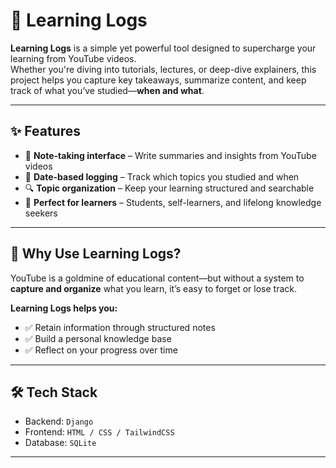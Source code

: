 # 📘 Learning Logs

**Learning Logs** is a simple yet powerful tool designed to supercharge your learning from YouTube videos.  
Whether you're diving into tutorials, lectures, or deep-dive explainers, this project helps you capture key takeaways, summarize content, and keep track of what you’ve studied—**when and what**.  

---

## ✨ Features

- 📝 **Note-taking interface** – Write summaries and insights from YouTube videos  
- 📅 **Date-based logging** – Track which topics you studied and when  
- 🔍 **Topic organization** – Keep your learning structured and searchable  
- 🎯 **Perfect for learners** – Students, self-learners, and lifelong knowledge seekers  

---

## 🚀 Why Use Learning Logs?

YouTube is a goldmine of educational content—but without a system to **capture and organize** what you learn, it’s easy to forget or lose track.  

**Learning Logs helps you:**
- ✅ Retain information through structured notes  
- ✅ Build a personal knowledge base  
- ✅ Reflect on your progress over time  

---

## 🛠️ Tech Stack

- Backend: `Django`  
- Frontend: `HTML / CSS / TailwindCSS`  
- Database: `SQLite`  

---
